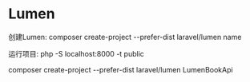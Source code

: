 # Lumen

创建Lumen:  composer create-project --prefer-dist laravel/lumen name

运行项目: php -S localhost:8000 -t public



composer create-project --prefer-dist laravel/lumen LumenBookApi

